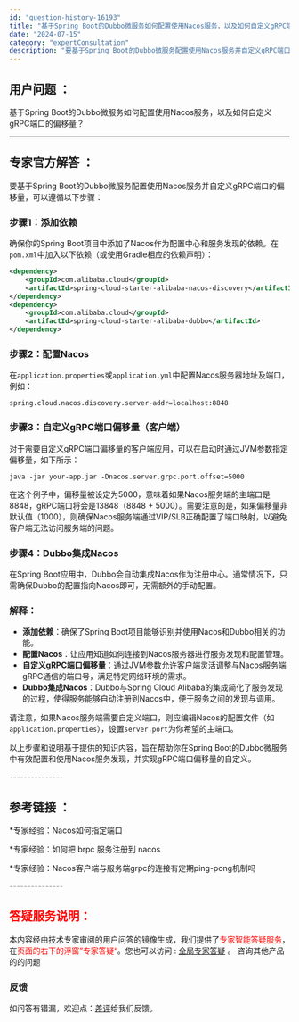 ```yaml
---
id: "question-history-16193"
title: "基于Spring Boot的Dubbo微服务如何配置使用Nacos服务，以及如何自定义gRPC端口的偏移量"
date: "2024-07-15"
category: "expertConsultation"
description: "要基于Spring Boot的Dubbo微服务配置使用Nacos服务并自定义gRPC端口的偏移量，可以遵循以下步骤：### 步骤1：添加依赖确保你的Spring Boot项目中添加了Nacos作为配置中心和服务发现的依赖。在`pom.xml`中加入以下依赖（或使用Gradle相应的依赖声明）：```"
---
```


## 用户问题 ： 
 基于Spring Boot的Dubbo微服务如何配置使用Nacos服务，以及如何自定义gRPC端口的偏移量？  

---------------
## 专家官方解答 ：

要基于Spring Boot的Dubbo微服务配置使用Nacos服务并自定义gRPC端口的偏移量，可以遵循以下步骤：

### 步骤1：添加依赖
确保你的Spring Boot项目中添加了Nacos作为配置中心和服务发现的依赖。在`pom.xml`中加入以下依赖（或使用Gradle相应的依赖声明）：

```xml
<dependency>
    <groupId>com.alibaba.cloud</groupId>
    <artifactId>spring-cloud-starter-alibaba-nacos-discovery</artifactId>
</dependency>
<dependency>
    <groupId>com.alibaba.cloud</groupId>
    <artifactId>spring-cloud-starter-alibaba-dubbo</artifactId>
</dependency>
```

### 步骤2：配置Nacos
在`application.properties`或`application.yml`中配置Nacos服务器地址及端口，例如：

```properties
spring.cloud.nacos.discovery.server-addr=localhost:8848
```

### 步骤3：自定义gRPC端口偏移量（客户端）
对于需要自定义gRPC端口偏移量的客户端应用，可以在启动时通过JVM参数指定偏移量，如下所示：

```shell
java -jar your-app.jar -Dnacos.server.grpc.port.offset=5000
```

在这个例子中，偏移量被设定为5000，意味着如果Nacos服务端的主端口是8848，gRPC端口将会是13848（8848 + 5000）。需要注意的是，如果偏移量非默认值（1000），则确保Nacos服务端通过VIP/SLB正确配置了端口映射，以避免客户端无法访问服务端的问题。

### 步骤4：Dubbo集成Nacos
在Spring Boot应用中，Dubbo会自动集成Nacos作为注册中心。通常情况下，只需确保Dubbo的配置指向Nacos即可，无需额外的手动配置。

### 解释：
- **添加依赖**：确保了Spring Boot项目能够识别并使用Nacos和Dubbo相关的功能。
- **配置Nacos**：让应用知道如何连接到Nacos服务器进行服务发现和配置管理。
- **自定义gRPC端口偏移量**：通过JVM参数允许客户端灵活调整与Nacos服务端gRPC通信的端口号，满足特定网络环境的需求。
- **Dubbo集成Nacos**：Dubbo与Spring Cloud Alibaba的集成简化了服务发现的过程，使得服务能够自动注册到Nacos中，便于服务之间的发现与调用。

请注意，如果Nacos服务端需要自定义端口，则应编辑Nacos的配置文件（如`application.properties`），设置`server.port`为你希望的主端口。

以上步骤和说明基于提供的知识内容，旨在帮助你在Spring Boot的Dubbo微服务中有效配置和使用Nacos服务发现，并实现gRPC端口偏移量的自定义。


<font color="#949494">---------------</font> 


## 参考链接 ：

*专家经验：Nacos如何指定端口 
 
 *专家经验：如何把 brpc 服务注册到 nacos 
 
 *专家经验：Nacos客户端与服务端grpc的连接有定期ping-pong机制吗 


 <font color="#949494">---------------</font> 
 


## <font color="#FF0000">答疑服务说明：</font> 

本内容经由技术专家审阅的用户问答的镜像生成，我们提供了<font color="#FF0000">专家智能答疑服务</font>，在<font color="#FF0000">页面的右下的浮窗”专家答疑“</font>。您也可以访问 : [全局专家答疑](https://answer.opensource.alibaba.com/docs/intro) 。 咨询其他产品的的问题

### 反馈
如问答有错漏，欢迎点：[差评](https://ai.nacos.io/user/feedbackByEnhancerGradePOJOID?enhancerGradePOJOId=16203)给我们反馈。
